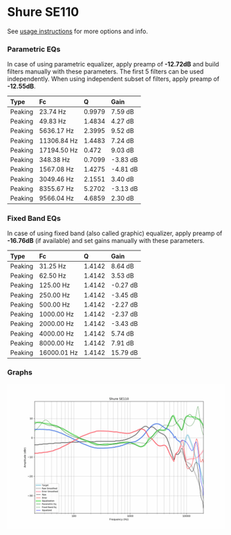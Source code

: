 # Shure SE110
See [usage instructions](https://github.com/jaakkopasanen/AutoEq#usage) for more options and info.

### Parametric EQs
In case of using parametric equalizer, apply preamp of **-12.72dB** and build filters manually
with these parameters. The first 5 filters can be used independently.
When using independent subset of filters, apply preamp of **-12.55dB**.

| Type    | Fc          |      Q | Gain     |
|:--------|:------------|:-------|:---------|
| Peaking | 23.74 Hz    | 0.9979 | 7.59 dB  |
| Peaking | 49.83 Hz    | 1.4834 | 4.27 dB  |
| Peaking | 5636.17 Hz  | 2.3995 | 9.52 dB  |
| Peaking | 11306.84 Hz | 1.4483 | 7.24 dB  |
| Peaking | 17194.50 Hz | 0.472  | 9.03 dB  |
| Peaking | 348.38 Hz   | 0.7099 | -3.83 dB |
| Peaking | 1567.08 Hz  | 1.4275 | -4.81 dB |
| Peaking | 3049.46 Hz  | 2.1551 | 3.40 dB  |
| Peaking | 8355.67 Hz  | 5.2702 | -3.13 dB |
| Peaking | 9566.04 Hz  | 4.6859 | 2.30 dB  |

### Fixed Band EQs
In case of using fixed band (also called graphic) equalizer, apply preamp of **-16.76dB**
(if available) and set gains manually with these parameters.

| Type    | Fc          |      Q | Gain     |
|:--------|:------------|:-------|:---------|
| Peaking | 31.25 Hz    | 1.4142 | 8.64 dB  |
| Peaking | 62.50 Hz    | 1.4142 | 3.53 dB  |
| Peaking | 125.00 Hz   | 1.4142 | -0.27 dB |
| Peaking | 250.00 Hz   | 1.4142 | -3.45 dB |
| Peaking | 500.00 Hz   | 1.4142 | -2.27 dB |
| Peaking | 1000.00 Hz  | 1.4142 | -2.37 dB |
| Peaking | 2000.00 Hz  | 1.4142 | -3.43 dB |
| Peaking | 4000.00 Hz  | 1.4142 | 5.74 dB  |
| Peaking | 8000.00 Hz  | 1.4142 | 7.91 dB  |
| Peaking | 16000.01 Hz | 1.4142 | 15.79 dB |

### Graphs
![](./Shure%20SE110.png)